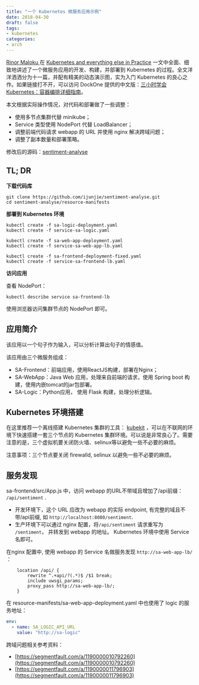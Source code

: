 ```yaml
---
title: "一个 Kubernetes 微服务应用示例"
date: 2018-04-30
draft: false
tags:
- kubernetes
categories:
- arch
---
```




[Rinor Maloku ](https://rinormaloku.com/me/) 在 [Kubernetes and everything else in Practice](https://rinormaloku.com/kubernetes-everything-else-practice/) 一文中全面、细致地讲述了一个微服务应用的开发、构建，并部署到 Kubernetes 的过程。全文洋洋洒洒分为十一篇，并配有精美的动态演示图，实为入门 Kubernetes 的良心之作。如果链接打不开，可以访问 DockOne 提供的中文版：[三小时学会Kubernetes：容器编排详细指南](http://www.dockone.io/article/5132)。

本文根据实际操作情况，对代码和部署做了一些调整：

- 使用多节点集群代替 minikube；
- Service 类型使用 NodePort 代替 LoadBalancer；
- 调整前端代码请求 webapp 的 URL 并使用 nginx 解决跨域问题；
- 调整了副本数量和部署策略。

修改后的源码：[sentiment-analyse](https://github.com/ijunjie/sentiment-analyse)




## TL; DR

**下载代码库**

```shell
git clone https://github.com/ijunjie/sentiment-analyse.git
cd sentiment-analyse/resource-manifests
```


**部署到 Kubernetes 环境**

```shell
kubectl create -f sa-logic-deployment.yaml
kubectl create -f service-sa-logic.yaml

kubectl create -f sa-web-app-deployment.yaml
kubectl create -f service-sa-web-app-lb.yaml

kubectl create -f sa-frontend-deployment-fixed.yaml
kubectl create -f service-sa-frontend-lb.yaml
```

**访问应用**

查看 NodePort：

```shell
kubectl describe service sa-frontend-lb
```

使用浏览器访问集群节点的 NodePort 即可。




## 应用简介

该应用以一个句子作为输入，可以分析计算出句子的情感值。

该应用由三个微服务组成：

- SA-Frontend：前端应用，使用ReactJS构建，部署在Nginx；
- SA-WebApp：Java Web 应用，处理来自前端的请求，使用 Spring boot 构建，使用内嵌tomcat的jar包部署。
- SA-Logic：Python应用， 使用 Flask 构建，处理分析逻辑。





## Kubernetes 环境搭建

在这里推荐一个离线搭建 Kubernetes 集群的工具： [kubekit](https://github.com/Orientsoft/kubekit) ，可以在不联网的环境下快速搭建一套三个节点的 Kubernetes 集群环境。可以说是非常良心了。需要注意的是，三个虚拟机要关闭防火墙、selinux等以避免一些不必要的麻烦。



注意事项：三个节点要关闭 firewalld, selinux 以避免一些不必要的麻烦。



## 服务发现

sa-frontend/src/App.js 中，访问 webapp 的URL不带域且增加了/api前缀： `/api/sentiment` . 

- 开发环境下，这个 URL 应改为 webapp 的实际 endpoint,  有完整的域且不带/api前缀, 如 `http://localhost:8080/sentiment`.
- 生产环境下可以通过 nginx 配置，将`/api/sentiment` 请求重写为 `/sentiment`， 并转发到 webapp 的地址。 Kubernetes 环境中使用 Service 名即可。



在nginx 配置中, 使用 webapp 的 Service 名做服务发现 `http://sa-web-app-lb/` ：

```nginx
    location /api/ {
        rewrite ^.+api/?(.*)$ /$1 break;
        include uwsgi_params;
        proxy_pass http://sa-web-app-lb/;
    }
```




在 resource-manifests/sa-web-app-deployment.yaml 中也使用了 logic 的服务地址：


```yaml
env:
  - name: SA_LOGIC_API_URL
    value: "http://sa-logic"
```



跨域问题相关参考资料：

- [https://segmentfault.com/a/1190000010792260](https://segmentfault.com/a/1190000010792260)
- [https://segmentfault.com/a/1190000011796903](https://segmentfault.com/a/1190000011796903)

